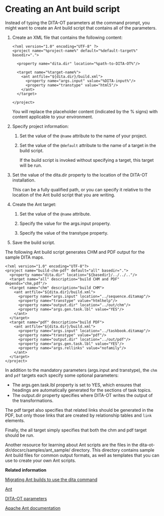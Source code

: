 # Creating an Ant build script

Instead of typing the DITA-OT parameters at the command prompt, you might want to create an Ant build script that contains all of the parameters.

1.  Create an XML file that contains the following content:

    ```
    <?xml version="1.0" encoding="UTF-8" ?>
    <project name="%project-name%" default="%default-target%" basedir=".">
    
      <property name="dita.dir" location="%path-to-DITA-OT%"/>
    
      <target name="%target-name%">
        <ant antfile="${dita.dir}/build.xml">
          <property name="args.input" value="%DITA-input%"/>
          <property name="transtype" value="html5"/>
        </ant>
      </target>
    
    </project>
    ```

    You will replace the placeholder content \(indicated by the % signs\) with content applicable to your environment.

2.  Specify project information:

    1.  Set the value of the `@name` attribute to the name of your project.

    2.  Set the value of the `@default` attribute to the name of a target in the build script.

        If the build script is invoked without specifying a target, this target will be run.

3.  Set the value of the dita.dir property to the location of the DITA-OT installation.

    This can be a fully qualified path, or you can specify it relative to the location of the Ant build script that you are writing.

4.  Create the Ant target:

    1.  Set the value of the `@name` attribute.

    2.  Specify the value for the args.input property.

    3.  Specify the value of the transtype property.

5.  Save the build script.


The following Ant build script generates CHM and PDF output for the sample DITA maps.

```
<?xml version="1.0" encoding="UTF-8"?>
<project name="build-chm-pdf" default="all" basedir=".">
  <property name="dita.dir" location="${basedir}/../../.."/>
  <target name="all" description="build CHM and PDF" depends="chm,pdf"/>
  <target name="chm" description="build CHM">
    <ant antfile="${dita.dir}/build.xml">
      <property name="args.input" location="../sequence.ditamap"/>
      <property name="transtype" value="htmlhelp"/>
      <property name="output.dir" location="../out/chm"/>
      <property name="args.gen.task.lbl" value="YES"/>
    </ant>
  </target>
  <target name="pdf" description="build PDF">
    <ant antfile="${dita.dir}/build.xml">
      <property name="args.input" location="../taskbook.ditamap"/>
      <property name="transtype" value="pdf"/>
      <property name="output.dir" location="../out/pdf"/>
      <property name="args.gen.task.lbl" value="YES"/>
      <property name="args.rellinks" value="nofamily"/>
    </ant>
  </target>
</project>
```

In addition to the mandatory parameters \(args.input and transtype\), the `chm` and `pdf` targets each specify some optional parameters:

-   The args.gen.task.lbl property is set to YES, which ensures that headings are automatically generated for the sections of task topics.
-   The output.dir property specifies where DITA-OT writes the output of the transformations.

The pdf target also specifies that related links should be generated in the PDF, but only those links that are created by relationship tables and `link` elements.

Finally, the all target simply specifies that both the chm and pdf target should be run.

Another resource for learning about Ant scripts are the files in the dita-ot-dir/docsrc/samples/ant\_sample/ directory. This directory contains sample Ant build files for common output formats, as well as templates that you can use to create your own Ant scripts.

**Related information**  


[Migrating Ant builds to use the dita command](../topics/migrating-ant-to-dita.md)

[Ant](../topics/ant.md)

[DITA-OT parameters](../parameters/parameters_intro.md)

[Apache Ant documentation](http://ant.apache.org/manual)

